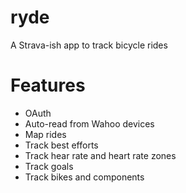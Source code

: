 # ryde
A Strava-ish app to track bicycle rides

# Features
- OAuth
- Auto-read from Wahoo devices
- Map rides
- Track best efforts
- Track hear rate and heart rate zones
- Track goals
- Track bikes and components

